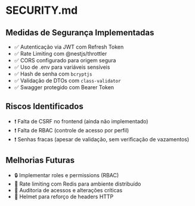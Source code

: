# SECURITY.md

## Medidas de Segurança Implementadas

- ✅ Autenticação via JWT com Refresh Token
- ✅ Rate Limiting com @nestjs/throttler
- ✅ CORS configurado para origem segura
- ✅ Uso de .env para variáveis sensíveis
- ✅ Hash de senha com `bcryptjs`
- ✅ Validação de DTOs com `class-validator`
- ✅ Swagger protegido com Bearer Token

## Riscos Identificados

- ❗ Falta de CSRF no frontend (ainda não implementado)
- ❗ Falta de RBAC (controle de acesso por perfil)
- ❗ Senhas fracas (apesar de validação, sem verificação de vazamentos)

## Melhorias Futuras

- 🔒 Implementar roles e permissions (RBAC)
- 🧠 Rate limiting com Redis para ambiente distribuído
- 📜 Auditoria de acessos e alterações críticas
- 🔐 Helmet para reforço de headers HTTP
